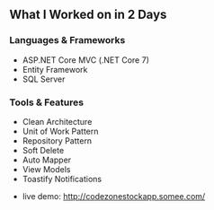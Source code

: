 ## What I Worked on in 2 Days

### Languages & Frameworks
- ASP.NET Core MVC (.NET Core 7)
- Entity Framework
- SQL Server

### Tools & Features
- Clean Architecture
- Unit of Work Pattern
- Repository Pattern
- Soft Delete
- Auto Mapper
- View Models
- Toastify Notifications

* live demo: http://codezonestockapp.somee.com/
